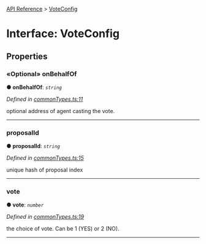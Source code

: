 [API Reference](../README.md) > [VoteConfig](../interfaces/VoteConfig.md)



# Interface: VoteConfig


## Properties
<a id="onBehalfOf"></a>

### «Optional» onBehalfOf

**●  onBehalfOf**:  *`string`* 

*Defined in [commonTypes.ts:11](https://github.com/daostack/arc.js/blob/61e5f90/lib/commonTypes.ts#L11)*



optional address of agent casting the vote.




___

<a id="proposalId"></a>

###  proposalId

**●  proposalId**:  *`string`* 

*Defined in [commonTypes.ts:15](https://github.com/daostack/arc.js/blob/61e5f90/lib/commonTypes.ts#L15)*



unique hash of proposal index




___

<a id="vote"></a>

###  vote

**●  vote**:  *`number`* 

*Defined in [commonTypes.ts:19](https://github.com/daostack/arc.js/blob/61e5f90/lib/commonTypes.ts#L19)*



the choice of vote. Can be 1 (YES) or 2 (NO).




___


